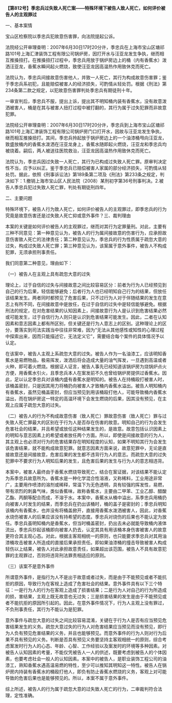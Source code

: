**【第812号】季忠兵过失致人死亡案——特殊环境下被告人致人死亡，如何评价被告人的主观罪过**

一、基本案情

宝山区检察院以季忠兵犯故意伤害罪，向法院提起公诉。

法院经公开审理查明：2007年6月30日17时20分许，季忠兵在上海市宝山区塘祁路101号上海汇津装饰工程有限公司锅炉房，因打开水与汪亚龙发生争执，继而相互推搡扭打。在推搡扭打过程中，季忠兵用放于锅炉房边上的桶（内有香蕉水）泼洒汪亚龙，香蕉水瞬间起火燃烧，致使汪亚龙因高温热作用致休克而死亡。

法院认为，季忠兵间接故意伤害他人，并致一人死亡，其行为构成故意伤害罪；鉴于季忠兵系初犯，且能赔偿被害人的经济损失，可酌情从轻处罚。根据《刑法》第234条第二款之规定，以犯故意伤害罪判处季忠兵有期徒刑十年。

一审宣判后，季忠兵不服，提出上诉，提出其不明知桶内装有香蕉水，没有故意泼洒被害人，桶是在其与被害人扭打过程中被打翻的，其行为属于过失犯罪而非故意犯罪。

法院经公开审理查明：2007年6月30日17时20分许，季忠兵到上海市宝山区塘祁路101号上海汇津装饰工程有限公司锅炉房门口打开水，因故与汪亚龙发生争执，继而相互推搡扭打。其间，季忠兵拎起放于锅炉房边上的一个油漆桶甩向汪亚龙，致盛放桶内的香蕉水泼洒在汪亚龙身上，香蕉水随即起火燃烧，汪亚龙和季忠兵均被烧着。嗣后，两人被送往医院救治，汪亚龙因高温热作用致休克而死亡。

法院认为，季忠兵因过失致一人死亡，其行为已构成过失致人死亡罪。原审判决定性不当，应予以纠正。鉴于季忠兵已赔偿被害人家属的部分经济损失，可酌情从轻处罚。据此，依照《刑事诉讼法》第189条第二项及《刑法》第233条之规定，判决如下：1.撤销上海市宝山区人民法院（2008）某刑初字第36号刑事判决。2.被告人季忠兵犯过失致人死亡罪，判处有期徒刑四年。

二、主要问题

特殊环境下，被告人行为致人死亡，如何评价被告人的主观罪过，即季忠兵的行为究竟是故意伤害还是过失致人死亡抑或意外事件？三、裁判理由

本案的关键是如何评价被告人的主观罪过，继而对其行为定罪量刑。对此，主要有三种不同意见：第一种意见认为，被告人的行为属间接故意的伤害行为，应承担故意伤害致人死亡的法律责任；第二种意见认为，季忠兵的行为性质属于疏忽大意的过失，构成过失致人死亡罪；第三种意见认为，该案属于意外事件，被告人不构成犯罪，无须承担刑事责任。

我们同意第二种意见，理由如下：

（一）被告人在主观上具有疏忽大意的过失

理论上，过于自信的过失与间接故意之间比较容易区分：前者为行为人已经预见到自己的行为后果，轻信能够避免；后者行为人也已经明知自己行为的结果，但放任该结果发生。两者同时都预见了危害后果，只不过行为人对于伴随结果的发生在意志上有所不同，在间接故意中是放任，在过于自信的过失中是轻信能够避免。根据刑法的规定，在对危害结果的认知因素上，间接故意行为人是认识到危害结果必然或可能发生，过于自信行为人则只是认识到危害结果可能发生。因此，二者在认知因素和意志因素上都有所区别，但关键还是行为人意志上的区别。这种理论上的区分，要落实到司法实践当中往往非常难，因为“无法从其他感性或知性的心理过程中探索出来，因而只能描述它，无法定义它”，需要结合每个案件的具体情况予以认定。

在该案中，被告人主观上系疏忽大意的过失。被告人作为一名油漆工，应该明知香蕉水是易燃物品，极易挥发，泼洒后将会造成大量的油气挥发，一旦遇到高温或者火种，即可着火燃烧。根据证人证言，被告人事先已经知道该锅炉房为烧锅炉点火方便，用香蕉水引火，且季忠兵本人在案发前不久也曾给锅炉房提供过香蕉水。因此，足以认定季忠兵对该桶内盛有香蕉水是明知的。被告人在持桶殴打被害人时，该桶盖密封，只是因其用力将桶扔向被害人才致桶内香蕉水溢出。被告人明知桶内有香蕉水，虽然见桶盖密封，但应当预见到用该桶殴打他人，可能导致桶内香蕉水溢出，而在锅炉房这一特定的高温环境下会发生燃烧的后果，因其没有预见，在主观上应属子疏忽大意的过失。

（二）被告人的行为不构成故意伤害（致人死亡）罪故意伤害（致人死亡）罪与过失致人死亡罪最大的区别在于行为人是否存在伤害的故意。明知自己的行为会发生危害社会的结果，并且希望或放任这种结果发生的，是故意。故意包括认识因素上的明知与意志因素上的希望或者放任两个方面。所以，即使是间接故意的行为人，其主观上也必须对行为的危害结果存在明知程度的认知，如果不明知其行为会发生该危害结果，就不能构成故意犯罪。就意志因素方面来说，故意犯罪中，无论是直接故意还是间接故意，危害后果的发生都不违背行为人的意志。而疏忽大意的过失犯罪中不要求行为人明知后果的发生，且危害后果的发生与行为人的意志相违背。

本案中，被害人最终由于香蕉水燃烧导致死亡，结合在案证据，对该结果不能认定为系季忠兵故意所为。香蕉水是一种化学混合性溶液，又称稀料，工业用途非常广，主要用作喷漆的溶剂或稀释，常温下为无色透明，具有较强的挥发性，易燃，带有浓烈的刺鼻气味，类似香蕉味，故称香蕉水，主要由二甲苯、工业乙醇、醋酸乙酯、丙酮等配合而成，不溶于水。本案中，香蕉水从桶中溢出，系季忠兵用桶扔向被害人时发生的结果，而季忠兵在扔出该桶时，桶的盖子是密封的；季忠兵明知该桶内有香蕉水，也并没有将桶盖掀开，直接用香蕉水泼洒被害人，因此，对香蕉水烧伤被害人的后果应该没有持希望的态度。季忠兵对烧伤的后果也不能认定为放任。季忠兵虽明知桶内是香蕉水，但当时桶盖密封，扔出去未必就能导致桶内液体流出，季忠兵抄起该桶即向被害人扔去，认定其具有用该桶本身伤害被害人的故意更符合其主观心态。对此，根据主客观相统一的原则，也只能要求季忠兵对其用油漆桶攻击被害人所造成的直接后果承担责任。即如果油漆桶的撞击导致被害人构成轻伤以上结果，被告人对此承担故意责任，如果超出该范围，被告人不具有故意犯罪的主观罪过，否则将违背刑法罪责相适应的原则。

（三）该案不是意外事件

所谓意外事件，是指行为人不是出于故意或者过失，而是由于不能预见或者不能抗拒的原因，导致行为在客规上造成了危害社会的结果。意外事件具有以下三个特征：一是行为人的行为在客观上造成了损害结果；二是行为人对自己的行为所造成的损，害结果，主观上既无故意也无过失；三是损害结果的发生是由于不能预见或者不能抗拒的原因所引起的。因此，在意外事件情况下，行为人主观上没有罪过，不负刑事责任，其行为不能认为是犯罪。

意外事件与疏忽大意的过失之间比较容易混淆，关键在于行为人是否有应当预见危害结果发生的义务。疏忽大意过失的行为人对危害结果应当预见而没有预见，即行为人负有预见危害结果的义务，并且也能够预见。而意外事件的行为人则对行为后果不具有预见的义务。判断是否具有预见义务要坚持主客观相统一的原则，综合考虑案发时行为人的心态、年龄、心智、工作经验以及案发时的环境等多种因素。对被告人认知因素的考量，不能仅凭被告人一人的供述，既要考虑到被告人的个体因素，也要考虑社会一般人的认知因素。本案中的被告人，是职业装饰工程公司的油漆工，熟知香蕉水遇高温易燃的特性，至少可以推知其明知这一特性。被告人在锅炉房内持装有香蕉水的桶殴打他人，即负有防止香蕉水燃烧的义务，客观上对可能导致的危害后果也是能够预见的。所以，本案不属于意外事件。

综上所述，被告人的行为属于疏忽大意的过失致人死亡的行为，二审裁判符合法理，定性准确。